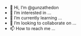 - 👋 Hi, I’m @gunzathedon
- 👀 I’m interested in ...
- 🌱 I’m currently learning ...
- 💞️ I’m looking to collaborate on ...
- 📫 How to reach me ...

<!---
gunzathedon/gunzathedon is a ✨ special ✨ repository because its `README.md` (this file) appears on your GitHub profile.
You can click the Preview link to take a look at your changes.
--->
